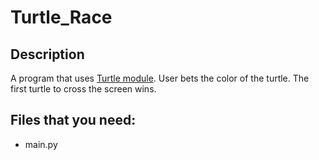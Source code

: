 # Turtle_Race
## Description
A program that uses [Turtle module](https://docs.python.org/3/library/turtle.html). User bets the color of the turtle. The first turtle to cross the screen wins.
## Files that you need:
- main.py
